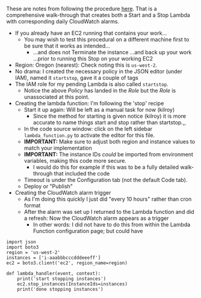 These are notes from following the procedure [here](https://aws.amazon.com/premiumsupport/knowledge-center/start-stop-lambda-cloudwatch/).
That is a comprehensive walk-through that creates both a Start and a Stop Lambda with corresponding daily CloudWatch alarms. 

* If you already have an EC2 running that contains your work...
    * You may wish to test this procedural on a different machine first to be sure that it works as intended...
        * ...and does not Terminate the instance ...and back up your work ...prior to running this Stop on your working EC2
* Region: Oregon (nearest): Check noting this is `us-west-2`. 
* No drama: I created the necessary policy in the JSON editor (under IAM), named it `startstop`, gave it a couple of tags
* The IAM role for my pending Lambda is also called `startstop`.
    * Notice the above *Policy* has landed in the *Role* but the *Role* is unassociated at this point.
* Creating the lambda function: I'm following the 'stop' recipe 
    * Start it up again: Will be left as a manual task for now (kilroy)
        * Since the method for starting is given notice (kilroy) it is more accurate to name things start and stop rather than startstop.,,
    * In the code source window: click on the left sidebar `lambda_function.py` to activate the editor for this file.
    * **IMPORTANT:** Make sure to adjust both region and instance values to match your implementation
    * **IMPORTANT:** The instance IDs *could* be imported from environment variables, making this code more secure.
        * I would do this for example if this was to be a fully detailed walk-through that included the code
    * Timeout is under the Configuration tab (not the default Code tab).
    * Deploy or "Publish"
* Creating the CloudWatch alarm trigger
    * As I'm doing this quickly I just did "every 10 hours" rather than cron format
    * After the alarm was set up I returned to the Lambda function and did a refresh: Now the CloudWatch alarm appears as a trigger
        * In other words: I did not have to do this from within the Lambda Function configuration page; but could have


```
import json
import boto3
region = 'us-west-2'
instances = ['i-aaabbbcccdddeeeff']
ec2 = boto3.client('ec2', region_name=region)

def lambda_handler(event, context):
    print('start stopping instances')
    ec2.stop_instances(InstanceIds=instances)
    print('done stopping instances')
```
